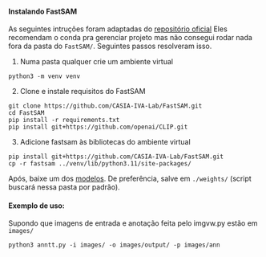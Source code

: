 #### Instalando FastSAM

As seguintes intruções foram adaptadas do [repositório oficial](https://github.com/CASIA-IVA-Lab/FastSAM.git) Eles recomendam o conda pra gerenciar projeto mas não consegui rodar nada fora da pasta do ```FastSAM/```. Seguintes passos resolveram isso.


1. Numa pasta qualquer crie um ambiente virtual

```
python3 -m venv venv
```

2. Clone e instale requisitos do FastSAM

```
git clone https://github.com/CASIA-IVA-Lab/FastSAM.git
cd FastSAM
pip install -r requirements.txt
pip install git+https://github.com/openai/CLIP.git
```

3. Adicione fastsam às bibliotecas do ambiente virtual

```
pip install git+https://github.com/CASIA-IVA-Lab/FastSAM.git
cp -r fastsam ../venv/lib/python3.11/site-packages/
```


Após, baixe um dos [modelos](https://drive.google.com/file/d/1m1sjY4ihXBU1fZXdQ-Xdj-mDltW-2Rqv/view?usp=sharing). De preferência, salve em ```./weights/``` (script buscará nessa pasta por padrão).


#### Exemplo de uso:

Supondo que imagens de entrada e anotação feita pelo imgvw.py estão em ```images/```

```
python3 anntt.py -i images/ -o images/output/ -p images/ann
```
